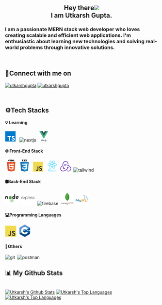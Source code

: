 <h2 align="center">Hey there<img src="https://raw.githubusercontent.com/arnoob16/arnoob16/master/wave.gif" width="30px"><br>I am Utkarsh Gupta.</h2>


### I am a passionate MERN stack web developer who loves creating scalable and efficient web applications. I'm enthusiastic about learning new technologies and solving real-world problems through innovative solutions.
<br>

## 🚀Connect with me on
 <p align="left">
<a href="https://www.linkedin.com/in/utkarshguptta/" target="blank"><img align="center" src="https://raw.githubusercontent.com/rahuldkjain/github-profile-readme-generator/master/src/images/icons/Social/linked-in-alt.svg" alt="utkarshgupta" height="30" width="40" /></a>
<a href="https://www.hackerrank.com/er_utkarshguptaa" target="blank"><img align="center" src="https://raw.githubusercontent.com/rahuldkjain/github-profile-readme-generator/master/src/images/icons/Social/hackerrank.svg" alt="utkarshgupta" height="30" width="40" /></a>
</p>
<br>

## ⚙️Tech Stacks

#### 💡 Learning
<p align="left">
 <img title="TypeScript" src="https://raw.githubusercontent.com/devicons/devicon/master/icons/typescript/typescript-original.svg" alt="typescript" width="35" height="35"/> &nbsp;
 <img title="Next JS" src="https://cdn.worldvectorlogo.com/logos/nextjs-2.svg" alt="nextjs" width="40" height="40"/>&nbsp;
 <img title="Vue JS" src="https://raw.githubusercontent.com/devicons/devicon/master/icons/vuejs/vuejs-original-wordmark.svg" alt="vuejs" width="35" height="35"/>
</p>


#### 🌐 Front-End Stack
<p align="left">
<img title="HTML" src="https://raw.githubusercontent.com/devicons/devicon/master/icons/html5/html5-original-wordmark.svg" alt="html5" width="40" height="40"/>
<img title="CSS" src="https://raw.githubusercontent.com/devicons/devicon/master/icons/css3/css3-original-wordmark.svg" alt="css3" width="40" height="40"/>&nbsp;
<img title="JavaScript" src="https://raw.githubusercontent.com/devicons/devicon/master/icons/javascript/javascript-original.svg" alt="javascript" width="33" height="33"/> &nbsp;
<img title="React JS" src="https://raw.githubusercontent.com/devicons/devicon/master/icons/react/react-original-wordmark.svg" alt="react" width="37" height="37"/>&nbsp;
<img title="Redux" src="https://raw.githubusercontent.com/devicons/devicon/master/icons/redux/redux-original.svg" alt="redux" width="36" height="36"/>&nbsp;
<img title="Tailwind CSS" src="https://www.vectorlogo.zone/logos/tailwindcss/tailwindcss-icon.svg" alt="tailwind" width="38" height="38"/>
</p>


#### 🛢️Back-End Stack
<p align="left">
<img title="Node JS" src="https://raw.githubusercontent.com/devicons/devicon/master/icons/nodejs/nodejs-original-wordmark.svg" alt="nodejs" width="45" height="45"/>&nbsp;
<img title="Express JS" src="https://raw.githubusercontent.com/devicons/devicon/master/icons/express/express-original-wordmark.svg" alt="express" width="45" height="45"/>&nbsp;
<img title="Firebase" src="https://www.vectorlogo.zone/logos/firebase/firebase-icon.svg" alt="firebase" width="40" height="40"/>&nbsp;
 <img title="Mongo DB" src="https://raw.githubusercontent.com/devicons/devicon/master/icons/mongodb/mongodb-original-wordmark.svg" alt="mongodb" width="42" height="42"/>&nbsp;
 <img title="MySQL" src="https://raw.githubusercontent.com/devicons/devicon/master/icons/mysql/mysql-original-wordmark.svg" alt="mysql" width="42" height="42"/>
</p>


#### 💻Programming Languages
<p align="left">
<img title="JavaScript" src="https://raw.githubusercontent.com/devicons/devicon/master/icons/javascript/javascript-original.svg" alt="javascript" width="37" height="37"/>&nbsp;
<img title="C++" src="https://raw.githubusercontent.com/devicons/devicon/master/icons/cplusplus/cplusplus-original.svg" alt="cplusplus" width="40" height="40"/> 
</p>


#### 🔧Others
<p align="left">
<img title="Git" src="https://www.vectorlogo.zone/logos/git-scm/git-scm-icon.svg" alt="git" width="40" height="40"/>&nbsp;
<img title="Postman" src="https://www.vectorlogo.zone/logos/getpostman/getpostman-icon.svg" alt="postman" width="38" height="38"/>
</p>


## 📊 My Github Stats

</br>
    <a href="https://github.com/utkarsh3020/github-readme-stats"><img alt="Utkarsh's Github Stats" src="https://github-readme-stats.vercel.app/api?username=utkarsh3020&show_icons=true&count_private=true&theme=react&hide_border=true&bg_color=0D1117" /></a>
  <a href="https://github.com/utkarsh3020/github-readme-stats"><img alt="Utkarsh's Top Languages" src="https://github-readme-stats.vercel.app/api/top-langs/?username=utkarsh3020&langs_count=8&count_private=true&layout=compact&theme=react&hide_border=true&bg_color=0D1117" /></a>
   <br/>
  <a href="https://github.com/utkarsh3020/github-readme-stats"><img alt="Utkarsh's Top Languages" src="https://github-profile-trophy.vercel.app/?username=utkarsh3020&theme=radical" /></a>
  <br/>
